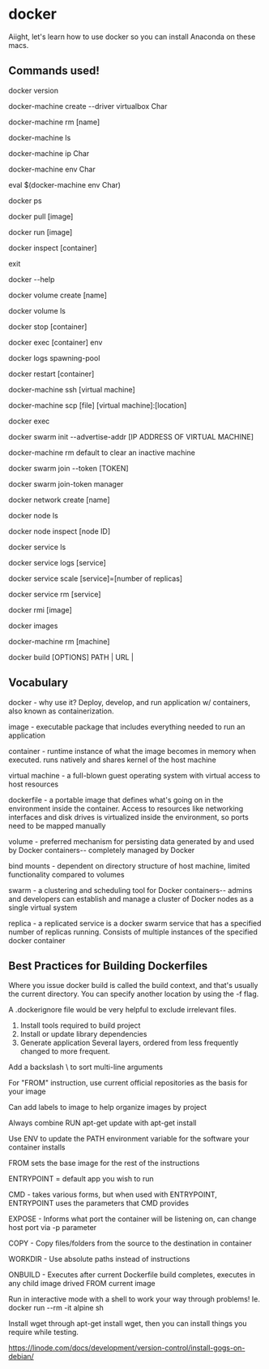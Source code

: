 # docker
Aiight, let's learn how to use docker so you can install Anaconda on these macs. 

Commands used!
-------------
docker version

docker-machine create --driver virtualbox Char

docker-machine rm [name]

docker-machine ls

docker-machine ip Char

docker-machine env Char

eval $(docker-machine env Char)

docker ps

docker pull [image]

docker run [image]

docker inspect [container]

exit

docker --help

docker volume create [name]

docker volume ls

docker stop [container]

docker exec [container] env

docker logs spawning-pool

docker restart [container]

docker-machine ssh [virtual machine]

docker-machine scp [file] [virtual machine]:[location]

docker exec

docker swarm init --advertise-addr [IP ADDRESS OF VIRTUAL MACHINE]

docker-machine rm default to clear an inactive machine

docker swarm join --token [TOKEN]

docker swarm join-token manager

docker network create [name]

docker node ls

docker node inspect [node ID]

docker service ls

docker service logs [service]

docker service scale [service]=[number of replicas]

docker service rm [service]

docker rmi [image]

docker images

docker-machine rm [machine]

docker build [OPTIONS] PATH | URL | 

Vocabulary
----------

docker - why use it? Deploy, develop, and run application w/ containers, also known as containerization.

image - executable package that includes everything needed to run an application

container - runtime instance of what the image becomes in memory when executed. runs natively and shares kernel of the host machine

virtual machine - a full-blown guest operating system with virtual access to host resources

dockerfile - a portable image that defines what's going on in the environment inside the container. Access to resources like networking interfaces and disk drives is virtualized inside the environment, so ports need to be mapped manually

volume - preferred mechanism for persisting data generated by and used by Docker containers-- completely managed by Docker

bind mounts - dependent on directory structure of host machine, limited functionality compared to volumes

swarm - a clustering and scheduling tool for Docker containers-- admins and developers can establish and manage a cluster of Docker nodes as a single virtual system

replica - a replicated service is a docker swarm service that has a specified number of replicas running. Consists of multiple instances of the specified docker container

Best Practices for Building Dockerfiles
--------------------------------------
Where you issue docker build is called the build context, and that's usually the current directory. You can specify another location by using the -f flag. 

A .dockerignore file would be very helpful to exclude irrelevant files.

1. Install tools required to build project
2. Install or update library dependencies
3. Generate application
Several layers, ordered from less frequently changed to more frequent.

Add a backslash \ to sort multi-line arguments

For "FROM" instruction, use current official repositories as the basis for your image

Can add labels to image to help organize images by project

Always combine RUN apt-get update with apt-get install

Use ENV to update the PATH environment variable for the software your container installs

FROM sets the base image for the rest of the instructions

ENTRYPOINT = default app you wish to run

CMD - takes various forms, but when used with ENTRYPOINT, ENTRYPOINT uses the parameters that CMD provides

EXPOSE - Informs what port the container will be listening on, can change host port via -p parameter

COPY - Copy files/folders from the source to the destination in container

WORKDIR - Use absolute paths instead of instructions

ONBUILD - Executes after current Dockerfile build completes, executes in any child image drived FROM current image

Run in interactive mode with a shell to work your way through problems! Ie. docker run --rm -it alpine sh

Install wget through apt-get install wget, then you can install things you require while testing.

https://linode.com/docs/development/version-control/install-gogs-on-debian/
